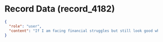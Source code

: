 # Record Data (record_4182)

```json
{
  "role": "user",
  "content": "If I am facing financial struggles but still look good when goign to India is that out of place? Is that fake? Not that I am spending more money but wear what i already have to look good?\n"
}
```
